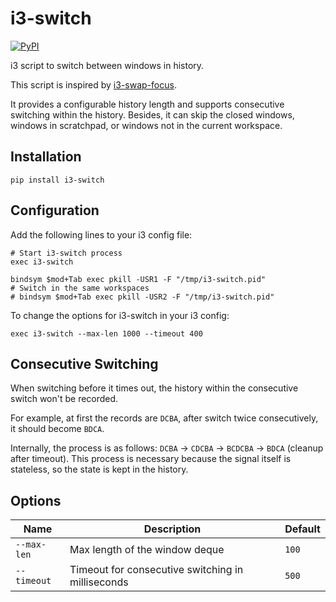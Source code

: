 # i3-switch

[![PyPI](https://img.shields.io/pypi/v/i3-switch)](https://pypi.org/project/i3-switch/)

i3 script to switch between windows in history.

This script is inspired by [i3-swap-focus](https://github.com/olivierlemoal/i3-swap-focus).

It provides a configurable history length and supports consecutive switching within the history.
Besides, it can skip the closed windows, windows in scratchpad, or windows not in the current workspace.

## Installation

```
pip install i3-switch
```

## Configuration

Add the following lines to your i3 config file:

```
# Start i3-switch process
exec i3-switch

bindsym $mod+Tab exec pkill -USR1 -F "/tmp/i3-switch.pid"
# Switch in the same workspaces
# bindsym $mod+Tab exec pkill -USR2 -F "/tmp/i3-switch.pid"
```

To change the options for i3-switch in your i3 config:

```
exec i3-switch --max-len 1000 --timeout 400
```

## Consecutive Switching

When switching before it times out,
the history within the consecutive switch won't be recorded.

For example, at first the records are `DCBA`,
after switch twice consecutively,
it should become `BDCA`.

Internally, the process is as follows:
`DCBA` -> `CDCBA` -> `BCDCBA` -> `BDCA` (cleanup after timeout).
This process is necessary because the signal itself is stateless,
so the state is kept in the history.


## Options

| Name        | Description               | Default |
| ----------- | ------------------------- | ------- |
| `--max-len` | Max length of the window deque | `100`     |
| `--timeout` | Timeout for consecutive switching in milliseconds | `500` |
